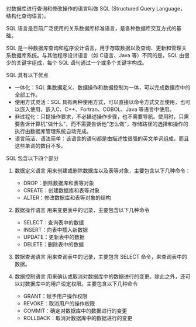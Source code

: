 对数据库进行查询和修改操作的语言叫做 SQL (Structured Query Language，结构化查询语言)。

SQL 语言是目前广泛使用的关系数据库标准语言，是各种数据库交互方式的基础。

SQL 是一种数据库查询和程序设计语言，用于存取数据以及查询、更新和管理关系数据库系统。与其他程序设计语言（如 C语言、Java 等）不同的是，SQL 由很少的关键字组成，每个 SQL 语句通过一个或多个关键字构成。

SQL 具有以下优点

- 一体化：SQL 集数据定义、数据操作和数据控制为一体，可以完成数据库中的全部工作。
- 使用方式灵活：SQL 具有两种使用方式，可以直接以命令方式交互使用，也可以嵌入使用，嵌入C、C++、Fortran、COBOL、Java 等语言中使用。
- 非过程化：只提操作要求，不必描述操作步骤，也不需要导航。使用时，只需要告诉计算机"做什么"，而不需要告诉他"怎么做"，存储路径的选择和操作的执行由数据库管理系统自动完成。
- 语言简洁、语法简单：该语言的语句都是由描述性很强的英文单词组成，而且这些单词的数目不多。

SQL 包含以下四个部分

1. 数据定义语言
   用来创建或删除数据库以及表等对象，主要包含以下几种命令：

   - DROP：删除数据库和表等对象
   - CREATE：创建数据库和表等对象
   - ALTER：修改数据库和表等对象的结构

2. 数据操作语言
   用来变更表中的记录，主要包含以下几种命令

   - SELECT：查询表中的数据
   - INSERT：向表中插入新数据
   - UPDATE：更新表中的数据
   - DELETE：删除表中的数据

3. 数据查询语言
   用来查询表中的记录，主要包含 SELECT 命令，来查询表中的数据。

4. 数据控制语言
   用来确认或取消对数据库中的数据进行的变更。除此之外，还可以对数据库中的用户设定权限。主要包含以下几种命令

   - GRANT：赋予用户操作权限
   - REVOKE：取消用户的操作权限
   - COMMIT：确定对数据库中的数据进行的变更
   - ROLLBACK：取消对数据库中的数据进行的变更

   